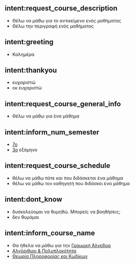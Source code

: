 ## intent:request_course_description
- Θέλω να μάθω για το αντικείμενο ενός μαθήματος
- Θέλω την περιγραφή ενός μαθήματος

## intent:greeting
- Καλημέρα

## intent:thankyou
- ευχαριστώ
- οκ ευχαριστώ

## intent:request_course_general_info
- Θέλω να μάθω για ένα μάθημα

## intent:inform_num_semester
- [7ο](num_semester)
- [3ο](num_semester) εξάμηνο

## intent:request_course_schedule
- θέλω να μάθω πότε και που διδάσκεται ένα μάθημα
- θέλω να μάθω τον καθηγητή που διδάσκει ένα μάθημα

## intent:dont_know
- δυσκολεύομαι να θυμηθώ. Μπορείς να βοηθήσεις;
- δεν θυμάμαι

## intent:inform_course_name
- Θα ήθελα να μάθω για την [Γραμμική Άλγεβρα](course_name)
- [Αλγόριθμοι & Πολυπλοκότητα](course_name)
- [Θεωρία Πληροφορίας και Κωδίκων](course_name)
